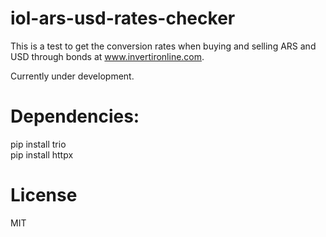 # iol-ars-usd-rates-checker

This is a test to get the conversion rates when buying and selling ARS and USD through bonds at www.invertironline.com.

Currently under development.

# Dependencies:

pip install trio <br />
pip install httpx

# License

MIT
